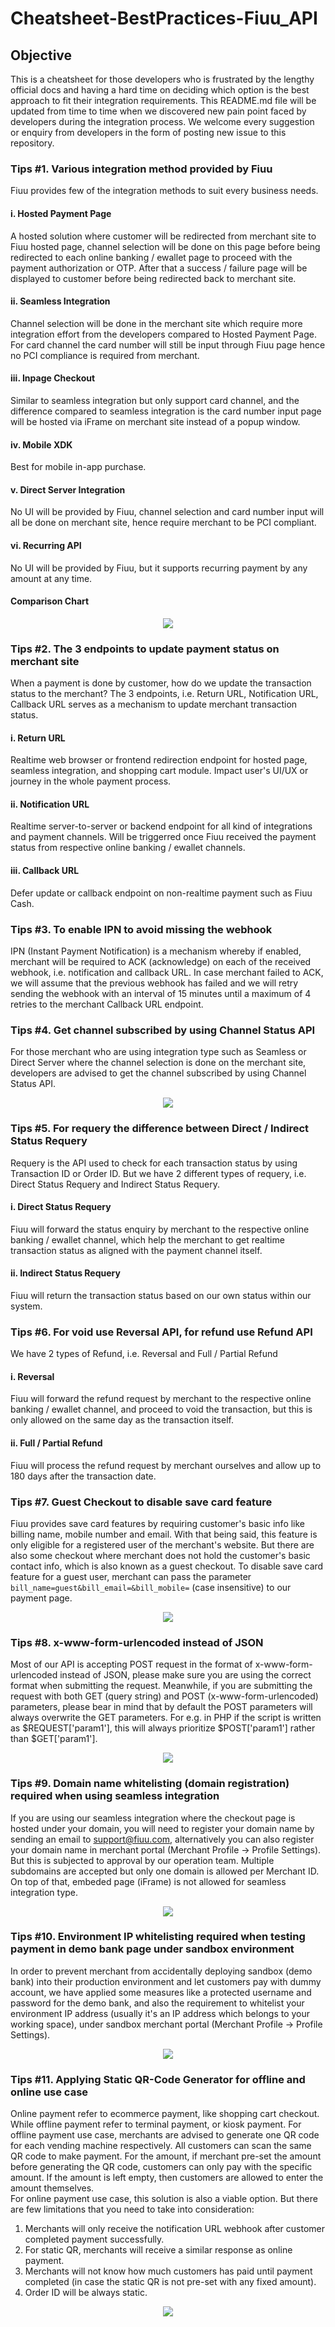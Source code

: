 # Cheatsheet-BestPractices-Fiuu_API  

## Objective  
This is a cheatsheet for those developers who is frustrated by the lengthy official docs and having a hard time on deciding which option is the best approach to fit their integration requirements. This README.md file will be updated from time to time when we discovered new pain point faced by developers during the integration process. We welcome every suggestion or enquiry from developers in the form of posting new issue to this repository.  

### Tips #1. Various integration method provided by Fiuu  
Fiuu provides few of the integration methods to suit every business needs.  
#### i. Hosted Payment Page  
A hosted solution where customer will be redirected from merchant site to Fiuu hosted page, channel selection will be done on this page before being redirected to each online banking / ewallet page to proceed with the payment authorization or OTP. After that a success / failure page will be displayed to customer before being redirected back to merchant site.
#### ii. Seamless Integration
Channel selection will be done in the merchant site which require more integration effort from the developers compared to Hosted Payment Page. For card channel the card number will still be input through Fiuu page hence no PCI compliance is required from merchant. 
#### iii. Inpage Checkout
Similar to seamless integration but only support card channel, and the difference compared to seamless integration is the card number input page will be hosted via iFrame on merchant site instead of a popup window.  
#### iv. Mobile XDK  
Best for mobile in-app purchase.
#### v. Direct Server Integration
No UI will be provided by Fiuu, channel selection and card number input will all be done on merchant site, hence require merchant to be PCI compliant.  
#### vi. Recurring API  
No UI will be provided by Fiuu, but it supports recurring payment by any amount at any time.  

#### Comparison Chart
<p align="center">
<img src="https://user-images.githubusercontent.com/19460508/180356625-1e42fc30-9d15-4da6-af04-aab8fd34cf9c.png" />
</p>
  
   
### Tips #2. The 3 endpoints to update payment status on merchant site  
When a payment is done by customer, how do we update the transaction status to the merchant? The 3 endpoints, i.e. Return URL, Notification URL, Callback URL serves as a mechanism to update merchant transaction status.  
#### i. Return URL
Realtime web browser or frontend redirection endpoint for hosted page, seamless integration, and shopping cart module. Impact user's UI/UX or journey in the whole payment process.  
#### ii. Notification URL
Realtime server-to-server or backend endpoint for all kind of integrations and payment channels. Will be triggerred once Fiuu received the payment status from respective online banking / ewallet channels.  
#### iii. Callback URL  
Defer update or callback endpoint on non-realtime payment such as Fiuu Cash.  
  
  
### Tips #3. To enable IPN to avoid missing the webhook   
IPN (Instant Payment Notification) is a mechanism whereby if enabled, merchant will be required to ACK (acknowledge) on each of the received webhook, i.e. notification and callback URL. In case merchant failed to ACK, we will assume that the previous webhook has failed and we will retry sending the webhook with an interval of 15 minutes until a maximum of 4 retries to the merchant Callback URL endpoint.  
  
  
### Tips #4. Get channel subscribed by using Channel Status API
For those merchant who are using integration type such as Seamless or Direct Server where the channel selection is done on the merchant site, developers are advised to get the channel subscribed by using Channel Status API.  

<p align="center">
<img src="https://user-images.githubusercontent.com/19460508/180359757-b2a1dd13-d42c-4fd0-92e6-c12945834680.png" />
</p>
  
  
### Tips #5. For requery the difference between Direct / Indirect Status Requery  
Requery is the API used to check for each transaction status by using Transaction ID or Order ID. But we have 2 different types of requery, i.e. Direct Status Requery and Indirect Status Requery.  
#### i. Direct Status Requery
Fiuu will forward the status enquiry by merchant to the respective online banking / ewallet channel, which help the merchant to get realtime transaction status as aligned with the payment channel itself.  
#### ii. Indirect Status Requery
Fiuu will return the transaction status based on our own status within our system.  
  
  
### Tips #6. For void use Reversal API, for refund use Refund API
We have 2 types of Refund, i.e. Reversal and Full / Partial Refund
#### i. Reversal
Fiuu will forward the refund request by merchant to the respective online banking / ewallet channel, and proceed to void the transaction, but this is only allowed on the same day as the transaction itself.  
#### ii. Full / Partial Refund  
Fiuu will process the refund request by merchant ourselves and allow up to 180 days after the transaction date.  

### Tips #7. Guest Checkout to disable save card feature  
Fiuu provides save card features by requiring customer's basic info like billing name, mobile number and email. With that being said, this feature is only eligible for a registered user of the merchant's website. But there are also some checkout where merchant does not hold the customer's basic contact info, which is also known as a guest checkout. To disable save card feature for a guest user, merchant can pass the parameter `bill_name=guest&bill_email=&bill_mobile=` (case insensitive) to our payment page.   
<p align="center">
<img src="https://user-images.githubusercontent.com/19460508/182115799-36bb1835-d634-49ae-9ff2-bc5121b452b4.png" />
</p>

  
### Tips #8. x-www-form-urlencoded instead of JSON  
Most of our API is accepting POST request in the format of x-www-form-urlencoded instead of JSON, please make sure you are using the correct format when submitting the request. Meanwhile, if you are submitting the request with both GET (query string) and POST (x-www-form-urlencoded) parameters, please bear in mind that by default the POST parameters will always overwrite the GET parameters. For e.g. in PHP if the script is written as $REQUEST['param1'], this will always prioritize $POST['param1'] rather than $GET['param1'].  

<p align="center">
<img src="https://github.com/RazerMS/Cheatsheet-BestPractices-RazerMS_API/assets/19460508/a8aab2f1-b16b-4852-a7e6-dfff2d9231ad" />
</p>

  
### Tips #9. Domain name whitelisting (domain registration) required when using seamless integration  
If you are using our seamless integration where the checkout page is hosted under your domain, you will need to register your domain name by sending an email to support@fiuu.com, alternatively you can also register your domain name in merchant portal (Merchant Profile -> Profile Settings). But this is subjected to approval by our operation team. Multiple subdomains are accepted but only one domain is allowed per Merchant ID. On top of that, embeded page (iFrame) is not allowed for seamless integration type.  

<p align="center">
<img src="https://github.com/RazerMS/Cheatsheet-BestPractices-RazerMS_API/assets/19460508/15090976-a0dc-4ae8-8eed-3997c23fd1bd" />
</p>
  
  
### Tips #10. Environment IP whitelisting required when testing payment in demo bank page under sandbox environment   
In order to prevent merchant from accidentally deploying sandbox (demo bank) into their production environment and let customers pay with dummy account, we have applied some measures like a protected username and password for the demo bank, and also the requirement to whitelist your environment IP address (usually it's an IP address which belongs to your working space), under sandbox merchant portal (Merchant Profile -> Profile Settings).  

<p align="center">
<img src="https://github.com/RazerMS/Cheatsheet-BestPractices-RazerMS_API/assets/19460508/54f5edb0-7321-457c-80fe-f4e9f9157bcc" />
</p>

    
### Tips #11. Applying Static QR-Code Generator for offline and online use case  
Online payment refer to ecommerce payment, like shopping cart checkout. While offline payment refer to terminal payment, or kiosk payment. 
For offline payment use case, merchants are advised to generate one QR code for each vending machine respectively. All customers can scan the same QR code to make payment. For the amount, if merchant pre-set the amount before generating the QR code, customers can only pay with the specific amount. If the amount is left empty, then customers are allowed to enter the amount themselves.  
For online payment use case, this solution is also a viable option. But there are few limitations that you need to take into consideration:  
1. Merchants will only receive the notification URL webhook after customer completed payment successfully.
2. For static QR, merchants will receive a similar response as online payment.  
3. Merchants will not know how much customers has paid until payment completed (in case the static QR is not pre-set with any fixed amount).  
4. Order ID will be always static.  

<p align="center">
<img src="https://github.com/RazerMS/Cheatsheet-BestPractices-RazerMS_API/assets/19460508/e1e6664e-76fb-47bc-9238-a78790505408" />
</p>
